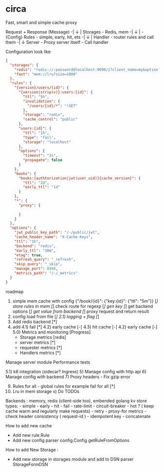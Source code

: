 # circa

Fast, smart and simple cache proxy 

Request + Response (Message)         -|
↓                                     |
Storages - Redis, mem                -| 
↓                                     |  - {Config} 
Rules - simple, early, hit, ets      -|
↓                                     |
Handler - router rules and call them -|
↓
Server - Proxy server itself - Call handler

Configuration look like
```json
{
  "storages": {
    "redis": "redis://:password@localhost:9090/1?client_name=my&option",
    "fast": "mem://lru?size=1000"
  },
  "rules": {
    "{version}/users/{id}": {
      "{version|strip(v)}:users:{id}": {
        "ttl": "5h",
        "invalidation": {
          "/users/{id}/*": "!GET"
        },
        "storage": "redis",
        "cache_control": "public"
      },
      "users:{id}": {
        "ttl": "1h",
        "type": "fail",
        "storage": "localhost"
      },
      "options": {
        "timeout": "2s",
        "propagate": false
      }
    },
    "books": {
      "books:{authtorization|jwt(user_uid)}{cache_version}": {
        "ttl": "2d",
        "early_ttl": "1d"
      }
    },
    "*": {
      "proxy": {
        
      }
    }
  },
  "options": {
    "jwt_public_key_path": "/-/public/jwt", 
    "cache_header_name": "X-Cache-Keys",
    "ttl": "1h",
    "backend": "redis",
    "early_ttl": "30m",
    "etag": true,
    "refresh_query": "_refresh",
    "skip_query": "_skip",
    "manage_port": 8888,
    "metrics_path": "/-/_metrics"
  }
}

```

roadmap
1) simple mem cache with config {"/book/{id}": {"key:{id}": {"ttl": "5m"}}
    [*] store rules in mem 
    [*] check route for regexp 
    [*] gen key
    [*] get backend options
    [*] get value from backend
    [*] proxy request and return result
2) config load from file [*]
2.1) logging + flag [*]
3) Add redis backend [*]
4) add 
   4.1) fail [*] 
   4.2) early cache [-]
   4.3) hit cache [-]
   4.2) early cache [-]
5.0) Metrics and monitoring [Progress]
   - Storage metrics [redis]
   - server metrics [*]
   - requester metrics [*]
   - Handlers metrics [*]
    
Manage server module
Performance tests

5.1) k8 integration (sidecar? Ingress)
5) Manage config with http api
6) Manage config with backend 
7) Proxy headers  - Fix gzip error 

9) Rules for all - global rules for example fail for all  [*]
10) Lru in mem storage 
x) Do TODOs

Backends : memory, redis (client-side too), embended golang kv store
types: 
    - simple
    - early 
    - hit
    - fail 
    - rate-limit 
    - circuit-breaker
    - hot ? ( keep cache warm and regularly make requests)
    - retry
    - proxy-for metrics
    - check header consistency ( request-id )
    - idempotent key
    - concatenate



How to add new cache 
 - Add new rule.Rule
 - Add new config parser config.Config  getRuleFromOptions

How to add New Storage :
 - Add new storage in storages module and add to DSN parser StorageFormDSN 